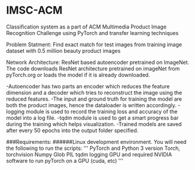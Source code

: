 # IMSC-ACM
Classification system as a part of ACM Multimedia Product Image Recognition Challenge using PyTorch and transfer learning techniques

Problem Statment: Find exact match for test images from training image dataset with 0.5 million beauty product images 

Network Architecture: ResNet based autoencoder pretrained on ImageNet.
The code downloads ResNet architecture pretrained on imageNet from pyTorch.org or loads the model if it is already downloaded.

-Autoencoder has two parts an encoder which reduces the feature dimension and a decoder which tries to reconstruct the image using the reduced features. 
-The input and ground truth for training the model are both the product images, hence the dataloader is written accordingly.
-logging module is used to record the training loss and accuracy of the model into a log file.
-tqdm module is used to get a smart progress bar during the training which helps visualization.
-Trained models are saved after every 50 epochs into the output folder specified.


###Requirements:
######Linux development environment. You will need the following to run the scripts:
'''
PyTorch and Python 3 version
Torch, torchvision
Numpy
Glob
PIL
tqdm
logging
GPU and required NVIDIA software to run pyTorch on a GPU (cuda, etc)
'''


